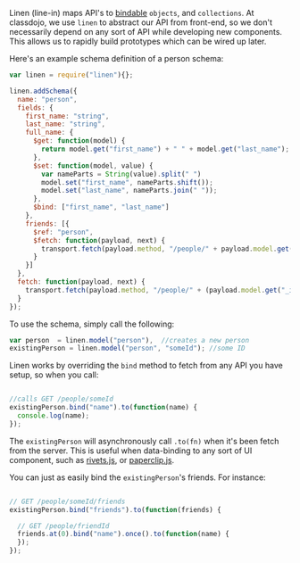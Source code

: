 Linen (line-in) maps API's to [bindable](/classdojo/bindable.js) `objects`, and `collections`. At classdojo, we use `linen` to abstract our API from front-end, so we don't necessarily depend on any sort of API while developing new components. This allows us to rapidly build prototypes which can be wired up later. 


Here's an example schema definition of a person schema:

```javascript
var linen = require("linen"){};

linen.addSchema({
  name: "person",
  fields: {
    first_name: "string",
    last_name: "string",
    full_name: {
      $get: function(model) {
        return model.get("first_name") + " " + model.get("last_name");
      },
      $set: function(model, value) {
        var nameParts = String(value).split(" ")
        model.set("first_name", nameParts.shift());
        model.set("last_name", nameParts.join(" "));
      },
      $bind: ["first_name", "last_name"]
    },
    friends: [{
      $ref: "person",
      $fetch: function(payload, next) {
        transport.fetch(payload.method, "/people/" + payload.model.get("_id") + "/friends", next);
      }
    }]
  },
  fetch: function(payload, next) {
    transport.fetch(payload.method, "/people/" + (payload.model.get("_id") || ""), next);
  }
});
```

To use the schema, simply call the following:

```javascript
var person  = linen.model("person"),  //creates a new person
existingPerson = linen.model("person", "someId"); //some ID
```

Linen works by overriding the `bind` method to fetch from any API you have setup, so when you call:

```javascript

//calls GET /people/someId
existingPerson.bind("name").to(function(name) {
  console.log(name); 
});
```

The `existingPerson` will asynchronously call `.to(fn)` when it's been fetch from the server. This is useful when data-binding to any sort of UI component, such as [rivets.js](http://rivetsjs.com/), or [paperclip.js](classdojo/paperclip.js).

You can just as easily bind the `existingPerson`'s friends. For instance:

```javascript

// GET /people/someId/friends
existingPerson.bind("friends").to(function(friends) {

  // GET /people/friendId
  friends.at(0).bind("name").once().to(function(name) {
  });
});

